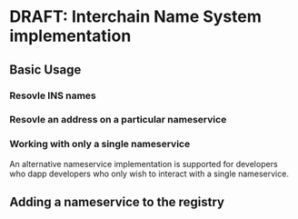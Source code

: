 # DRAFT: Interchain Name System implementation

## Basic Usage

### Resovle INS names

### Resovle an address on a particular nameservice

### Working with only a single nameservice

An alternative nameservice implementation is supported for developers who dapp developers who only wish to interact with a single nameservice.

## Adding a nameservice to the registry
